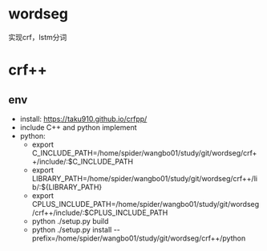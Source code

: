 # wordseg
实现crf，lstm分词

# crf++
## env
* install: https://taku910.github.io/crfpp/
* include C++ and python implement
* python: 
    * export C_INCLUDE_PATH=/home/spider/wangbo01/study/git/wordseg/crf++/include/:$C_INCLUDE_PATH
    * export LIBRARY_PATH=/home/spider/wangbo01/study/git/wordseg/crf++/lib/:${LIBRARY_PATH}
    * export CPLUS_INCLUDE_PATH=/home/spider/wangbo01/study/git/wordseg/crf++/include/:$CPLUS_INCLUDE_PATH
    * python ./setup.py build
    * python ./setup.py  install --prefix=/home/spider/wangbo01/study/git/wordseg/crf++/python


